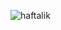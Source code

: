![haftalik](https://user-images.githubusercontent.com/52213548/218536971-b83384b1-c852-4cf1-9642-d98b73512339.PNG)
